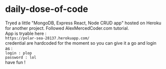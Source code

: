 # daily-dose-of-code
Tryed a little "MongoDB, Express React, Node CRUD app" hosted on Heroku for another project. Followed AlexMercedCoder.com tutorial.
<br>
App is tryable here : 
<br>
`https://polar-sea-28137.herokuapp.com/`
<br>
credential are hardcoded for the moment so you can give it a go and login as  :
<br>
`login : plop`<br>
`password : lol`
<br>
have fun !
